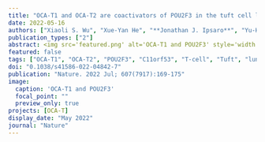 ```yaml
---
title: "OCA-T1 and OCA-T2 are coactivators of POU2F3 in the tuft cell lineage"
date: 2022-05-16
authors: ["Xiaoli S. Wu", "Xue-Yan He", "**Jonathan J. Ipsaro**", "Yu-Han Huang" , "Jonathan B. Preall", "David Ng", "Yan Ting Shue", "Julien Sage", "Mikala Egeblad", "Leemor Joshua-Tor", "Christopher R. Vakoc"]
publication_types: ["2"]
abstract: <img src='featured.png' alt='OCA-T1 and POU2F3' style='width:50%;float:right'>Tuft cells are a rare chemosensory lineage that coordinates immune and neural responses to foreign pathogens in mucosal tissues. Recent studies have also revealed tuft-cell-like human tumours, particularly as a variant of small-cell lung cancer. Both normal and neoplastic tuft cells share a genetic requirement for the transcription factor POU2F3, although the transcriptional mechanisms that generate this cell type are poorly understood. Here we show that binding of POU2F3 to the uncharacterized proteins C11orf53 and COLCA2 (renamed here OCA-T1/POU2AF2 and OCA-T2/POU2AF3, respectively) is critical in the tuft cell lineage. OCA-T1 and OCA-T2 are paralogues of the B-cell-specific coactivator OCA-B; all three proteins are encoded in a gene cluster and contain a conserved peptide that binds to class II POU transcription factors and a DNA octamer motif in a bivalent manner. We demonstrate that binding between POU2F3 and OCA-T1 or OCA-T2 is essential in tuft-cell-like small-cell lung cancer. Moreover, we generated OCA-T1-deficient mice, which are viable but lack tuft cells in several mucosal tissues. These findings reveal that the POU2F3–OCA-T complex is the master regulator of tuft cell identity and a molecular vulnerability of tuft-cell-like small-cell lung cancer.
featured: false
tags: ["OCA-T1", "OCA-T2", "POU2F3", "C11orf53", "T-cell", "Tuft", "lung", "octamer", "DNA", "transcription", "mucosa"]
doi: "0.1038/s41586-022-04842-7"
publication: "Nature. 2022 Jul; 607(7917):169-175"
image:
  caption: 'OCA-T1 and POU2F3'
  focal_point: ""
  preview_only: true
projects: [OCA-T]
display_date: "May 2022"
journal: "Nature"
---
```


